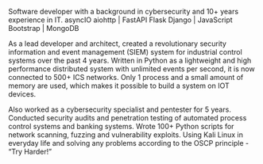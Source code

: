 Software developer with a background in cybersecurity and 10+ years experience in IT.
asyncIO aiohttp | FastAPI Flask Django | JavaScript Bootstrap | MongoDB

As a lead developer and architect, created a revolutionary security information and event management (SIEM) system for industrial control systems over the past 4 years. Written in Python as a lightweight and high performance distributed system with unlimited events per second, it is now connected to 500+ ICS networks. Only 1 process and a small amount of memory are used, which makes it possible to build a system on IOT devices.

Also worked as a cybersecurity specialist and pentester for 5 years. Conducted security audits and penetration testing of automated process control systems and banking systems. Wrote 100+ Python scripts for network scanning, fuzzing and vulnerability exploits. Using Kali Linux in everyday life and solving any problems according to the OSCP principle - “Try Harder!”
